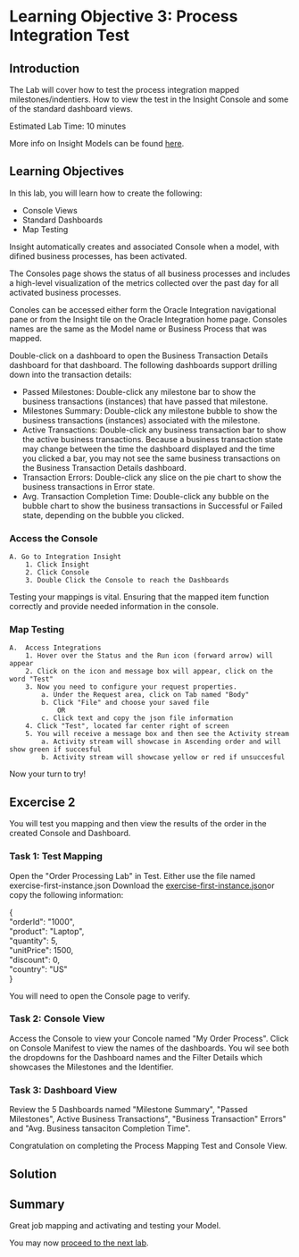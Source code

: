 # Learning Objective 3: Process Integration Test

## Introduction
The Lab will cover how to test the process integration mapped milestones/indentiers. How to view the test in the Insight Console and some of the standard dashboard views.

Estimated Lab Time: 10 minutes

More info on Insight Models can be found [here](https://docs.oracle.com/en/cloud/paas/integration-cloud/user-int-insight-oci/work-models-integration-insight.html).

## Learning Objectives
In this lab, you will learn how to create the following:
- Console Views
- Standard Dashboards
- Map Testing 

Insight automatically creates and associated Console when a model, with difined business processes, has been activated.

The Consoles page shows the status of all business processes and includes a high-level visualization of the metrics collected over the past day for all activated business processes. 

Conoles can be accessed either form the Oracle Integration navigational pane or from the Insight tile on the Oracle Integration home page. Consoles names are the same as the Model name or Business Process that was mapped.

Double-click on a dashboard to open the Business Transaction Details dashboard for that dashboard. The following dashboards support drilling down into the transaction details:
* Passed Milestones: Double-click any milestone bar to show the business transactions (instances) that have passed that milestone.
* Milestones Summary: Double-click any milestone bubble to show the business transactions (instances) associated with the milestone.
* Active Transactions: Double-click any business transaction bar to show the active business transactions. Because a business transaction state may change between the time the dashboard displayed and the time you clicked a bar, you may not see the same business transactions on the Business Transaction Details dashboard.
* Transaction Errors: Double-click any slice on the pie chart to show the business transactions in Error state.
* Avg. Transaction Completion Time: Double-click any bubble on the bubble chart to show the business transactions in Successful or Failed state, depending on the bubble you clicked.
### Access the Console
    A. Go to Integration Insight    
        1. Click Insight
        2. Click Console
        3. Double Click the Console to reach the Dashboards
Testing your mappings is vital. Ensuring that the mapped item function correctly and provide needed information in the console.  

### Map Testing
    A.  Access Integrations  
        1. Hover over the Status and the Run icon (forward arrow) will appear
        2. Click on the icon and message box will appear, click on the word "Test"
        3. Now you need to configure your request properties.
            a. Under the Request area, click on Tab named "Body" 
            b. Click "File" and choose your saved file 
                OR 
            c. Click text and copy the json file information
        4. Click "Test", located far center right of screen
        5. You will receive a message box and then see the Activity stream 
            a. Activity stream will showcase in Ascending order and will show green if succesful
            b. Activity stream will showcase yellow or red if unsuccesful

Now your turn to try!

## Excercise 2
 You will test you mapping and then view the results of the order in the created Console and Dashboard. 

### Task 1: Test Mapping
Open the "Order Processing Lab" in Test. Either use the file named exercise-first-instance.json 
Download the [exercise-first-instance.json](files/exercise-first-instance.json?download=1)or copy the following information:

 {  <br />
"orderId": "1000",  <br />
"product": "Laptop", <br />
"quantity": 5, <br />
"unitPrice": 1500,  <br />
"discount": 0,  <br />
"country": "US"  <br />
} <br />


You will need to open the Console page to verify.     
### Task 2: Console View
Access the Console to view your Concole named "My Order Process". Click on Console Manifest to view the names of the dashboards. You wil see both the dropdowns for the Dashboard names and the Filter Details which showcases the Milestones and the Identifier.
    
### Task 3: Dashboard View
Review the 5 Dashboards named "Milestone Summary", "Passed Milestones", Active Business Transactions", "Business Transaction" Errors" and "Avg. Business tansaciton Completion Time". 

Congratulation on completing the Process Mapping Test and Console View.

## Solution
>>>>>


## Summary
Great job mapping and activating and testing your Model.<br />

You may now [proceed to the next lab](#next).